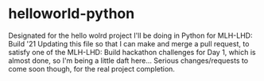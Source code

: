 # helloworld-python
Designated for the hello wolrd project I'll be doing in Python for MLH-LHD: Build '21
Updating this file so that I can make and merge a pull request, to satisfy one of the MLH-LHD: Build hackathon challenges for Day 1, which is almost done, so I'm being a little daft here... Serious changes/requests to come soon though, for the real project completion.
